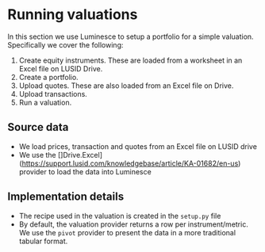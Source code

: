 # Running valuations

In this section we use Luminesce to setup a portfolio for a simple valuation. Specifically we cover the following:

1. Create equity instruments. These are loaded from a worksheet in an Excel file on LUSID Drive.
2. Create a portfolio.
3. Upload quotes. These are also loaded from an Excel file on Drive.
4. Upload transactions.
5. Run a valuation.

## Source data

* We load prices, transaction and quotes from an Excel file on LUSID drive
* We use the []Drive.Excel](https://support.lusid.com/knowledgebase/article/KA-01682/en-us) provider to load the data into Luminesce

## Implementation details

* The recipe used in the valuation is created in the `setup.py` file
* By default, the valuation provider returns a row per instrument/metric. We use the `pivot` provider to present the data in a more traditional tabular format.
